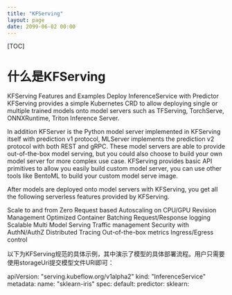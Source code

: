 ```yaml
---
title: "KFServing"
layout: page
date: 2099-06-02 00:00
---
```


[TOC]


# 什么是KFServing

KFServing Features and Examples
Deploy InferenceService with Predictor
KFServing provides a simple Kubernetes CRD to allow deploying single or multiple trained models onto model servers such as TFServing, TorchServe, ONNXRuntime, Triton Inference Server. 

In addition KFServer is the Python model server implemented in KFServing itself with prediction v1 protocol, MLServer implements the prediction v2 protocol with both REST and gRPC. These model servers are able to provide out-of-the-box model serving, but you could also choose to build your own model server for more complex use case. KFServing provides basic API primitives to allow you easily build custom model server, you can use other tools like BentoML to build your custom model serve image.

After models are deployed onto model servers with KFServing, you get all the following serverless features provided by KFServing.

Scale to and from Zero
Request based Autoscaling on CPU/GPU
Revision Management
Optimized Container
Batching
Request/Response logging
Scalable Multi Model Serving
Traffic management
Security with AuthN/AuthZ
Distributed Tracing
Out-of-the-box metrics
Ingress/Egress control


以下为KFServing规范的具体示例，其中演示了模型的具体部署流程。用户只需要使用storageUri提交模型文件URI即可：

apiVersion: "serving.kubeflow.org/v1alpha2"
kind: "InferenceService"
metadata:
  name: "sklearn-iris"
spec:
  default:
    predictor:
      sklearn:

